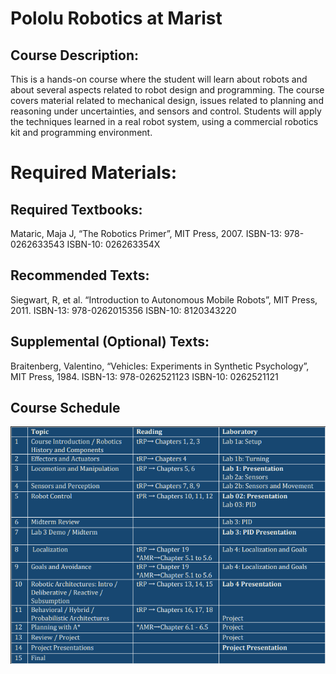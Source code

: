 # Pololu Robotics at Marist

## Course Description:

This is a hands-on course where the student will learn about robots and about several aspects
related to robot design and programming. The course covers material related to mechanical
design, issues related to planning and reasoning under uncertainties, and sensors and control.
Students will apply the techniques learned in a real robot system, using a commercial robotics kit
and programming environment.

# Required Materials:

## Required Textbooks:

Mataric, Maja J, “The Robotics Primer”, MIT Press, 2007.
ISBN-13: 978-0262633543
ISBN-10: 026263354X

## Recommended Texts:

Siegwart, R, et al. “Introduction to Autonomous Mobile Robots”, MIT Press, 2011.
ISBN-13: 978-0262015356
ISBN-10: 8120343220

## Supplemental (Optional) Texts:

Braitenberg, Valentino, “Vehicles: Experiments in Synthetic Psychology”, MIT Press, 1984.
ISBN-13: 978-0262521123
ISBN-10: 0262521121

## Course Schedule

![Course Schedule](Course-Layout.png)
